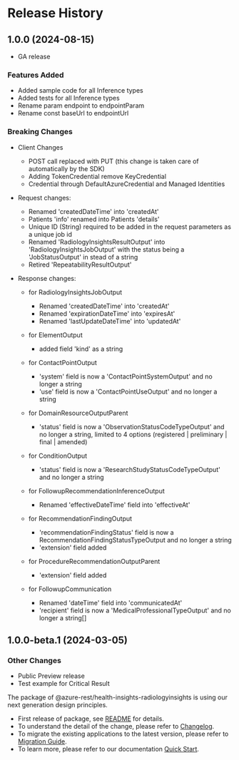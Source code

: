 # Release History

## 1.0.0 (2024-08-15)

 - GA release
 
 ### Features Added
- Added sample code for all Inference types
- Added tests for all Inference types
- Rename param endpoint to endpointParam
- Rename const baseUrl to endpointUrl

 ### Breaking Changes

- Client Changes
    - POST call replaced with PUT (this change is taken care of automatically by the SDK)
    - Adding TokenCredential remove KeyCredential
    - Credential through DefaultAzureCredential  and Managed Identities

- Request changes:
    - Renamed 'createdDateTime' into 'createdAt'
    - Patients 'info' renamed into Patients 'details'
    - Unique ID (String) required to be added in the request parameters as a unique job id
    - Renamed 'RadiologyInsightsResultOutput' into 'RadiologyInsightsJobOutput' with the status being a 'JobStatusOutput' in stead of a string
    - Retired 'RepeatabilityResultOutput'

- Response changes:
  - for RadiologyInsightsJobOutput
    - Renamed 'createdDateTime' into 'createdAt'
    - Renamed 'expirationDateTime' into 'expiresAt'
    - Renamed 'lastUpdateDateTime' into 'updatedAt'

  - for ElementOutput
    - added field 'kind' as a string

  - for ContactPointOutput
    - 'system' field is now a 'ContactPointSystemOutput' and no longer a string
    - 'use' field is now a 'ContactPointUseOutput' and no longer a string

  - for DomainResourceOutputParent
    - 'status' field is now a 'ObservationStatusCodeTypeOutput' and no longer a string, limited to 4 options (registered | preliminary | final | amended)

  - for ConditionOutput
    - 'status' field is now a 'ResearchStudyStatusCodeTypeOutput' and no longer a string

  - for FollowupRecommendationInferenceOutput
    - Renamed 'effectiveDateTime' field into 'effectiveAt'

  - for RecommendationFindingOutput
    - 'recommendationFindingStatus' field is now a RecommendationFindingStatusTypeOutput and no longer a string
    - 'extension' field added

  - for ProcedureRecommendationOutputParent
    - 'extension' field added

  - for FollowupCommunication
    - Renamed 'dateTime' field into 'communicatedAt'
    - 'recipient' field is now a 'MedicalProfessionalTypeOutput' and no longer a string[]

## 1.0.0-beta.1 (2024-03-05)

### Other Changes

- Public Preview release
- Test example for Critical Result

The package of @azure-rest/health-insights-radiologyinsights is using our next generation design principles.
- First release of package, see [README](https://github.com/Azure/azure-sdk-for-js/tree/main/sdk/healthinsights/health-insights-radiologyinsights-rest/README.md) for details.
- To understand the detail of the change, please refer to [Changelog](https://aka.ms/js-track2-changelog).
- To migrate the existing applications to the latest version, please refer to [Migration Guide](https://aka.ms/js-track2-migration-guide).
- To learn more, please refer to our documentation [Quick Start](https://aka.ms/azsdk/js/mgmt/quickstart ).
